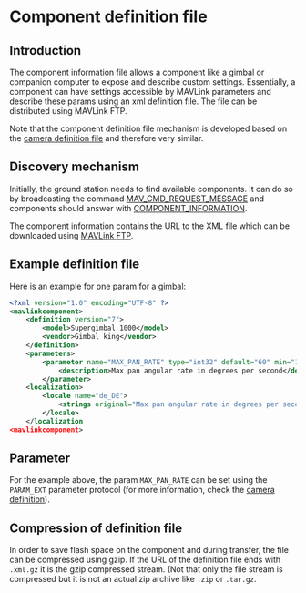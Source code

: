 # Component definition file

## Introduction

The component information file allows a component like a gimbal or companion computer to expose and describe custom settings. Essentially, a component can have settings accessible by MAVLink parameters and describe these params using an xml definition file. The file can be distributed using MAVLink FTP.

Note that the component definition file mechanism is developed based on the [camera definition file](..services/camera_def.md) and therefore very similar.

## Discovery mechanism

Initially, the ground station needs to find available components. It can do so by broadcasting the command [MAV_CMD_REQUEST_MESSAGE](../messages/common.md#MAV_CMD_REQUEST_MESSAGE) and components should answer with [COMPONENT_INFORMATION](../messages/common.md#COMPONENT_INFORMATION).

The component information contains the URL to the XML file which can be downloaded using [MAVLink FTP](../services/ftp.md).

## Example definition file

Here is an example for one param for a gimbal:

```XML
<?xml version="1.0" encoding="UTF-8" ?>
<mavlinkcomponent>
    <definition version="7">
        <model>Supergimbal 1000</model>
        <vendor>Gimbal king</vendor>
    </definition>
    <parameters>
        <parameter name="MAX_PAN_RATE" type="int32" default="60" min="1" max="360" step="1">
            <description>Max pan angular rate in degrees per second</description>
        </parameter>
    <localization>
        <locale name="de_DE">
            <strings original="Max pan angular rate in degrees per second" translated="Maximale Schwenkgeschwindigkeit in Grad pro Sekunde" />
        </locale>
    </localization
<mavlinkcomponent>
```

## Parameter

For the example above, the param `MAX_PAN_RATE` can be set using the `PARAM_EXT` parameter protocol (for more information, check the [camera definition](../services/camera_def.md)).

## Compression of definition file

In order to save flash space on the component and during transfer, the file can be compressed using gzip. If the URL of the definition file ends with `.xml.gz` it is the gzip compressed stream.
(Not that only the file stream is compressed but it is not an actual zip archive like `.zip` or `.tar.gz`.
